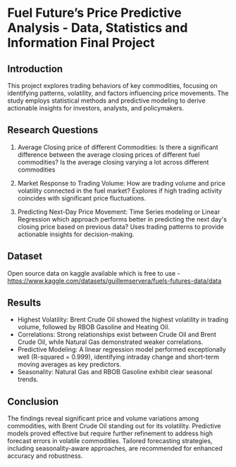 # Fuel Future’s Price Predictive Analysis - Data, Statistics and Information Final Project

## Introduction
This project explores trading behaviors of key commodities, focusing on identifying patterns, volatility, and factors influencing price movements. The study employs statistical methods and predictive modeling to derive actionable insights for investors, analysts, and policymakers.

## Research Questions
1) Average Closing price of different Commodities:
Is there a significant difference between the average closing prices of different fuel commodities?
Is the average closing varying a lot across different commodities

2) Market Response to Trading Volume:
How are trading volume and price volatility connected in the fuel market?
Explores if high trading activity coincides with significant price fluctuations.

3) Predicting Next-Day Price Movement:
Time Series modeling or Linear Regression which approach performs better in predicting the next day's closing price based on previous data?
Uses trading patterns to provide actionable insights for decision-making.

## Dataset

Open source data on kaggle available which is free to use - 
https://www.kaggle.com/datasets/guillemservera/fuels-futures-data/data

## Results
* Highest Volatility: Brent Crude Oil showed the highest volatility in trading volume, followed by RBOB Gasoline and Heating Oil.
* Correlations: Strong relationships exist between Crude Oil and Brent Crude Oil, while Natural Gas demonstrated weaker correlations.
* Predictive Modeling: A linear regression model performed exceptionally well (R-squared = 0.999), identifying intraday change and short-term moving averages as key predictors.
* Seasonality: Natural Gas and RBOB Gasoline exhibit clear seasonal trends.

## Conclusion

The findings reveal significant price and volume variations among commodities, with Brent Crude Oil standing out for its volatility. Predictive models proved effective but require further refinement to address high forecast errors in volatile commodities. Tailored forecasting strategies, including seasonality-aware approaches, are recommended for enhanced accuracy and robustness.

